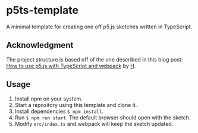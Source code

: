# p5ts-template

A minimal template for creating one off p5.js sketches written in TypeScript.

## Acknowledgment

The project structure is based off of the one described in this blog post: [How to use p5.js with TypeScript and webpack](https://dev.to/tendonnman/how-to-use-p5js-with-typescript-and-webpack-57ae) by [H](https://dev.to/tendonnman). 

## Usage

1. Install npm on your system. 
2. Start a repository using this template and clone it.
3. Install dependencies `$ npm install`.
3. Run `$ npm run start`. The default browser should open with the sketch.
5. Modify `src/index.ts` and webpack will keep the sketch updated.
